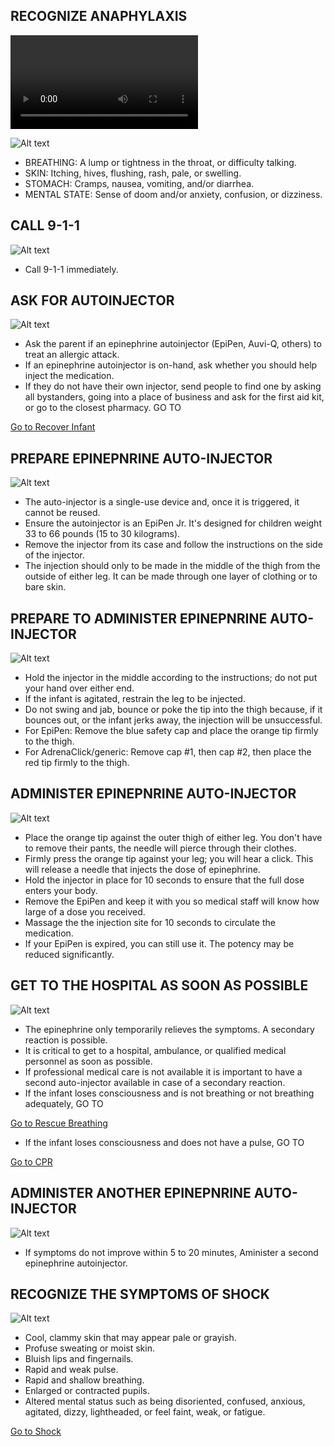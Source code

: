 <h2>RECOGNIZE ANAPHYLAXIS</h2>

<video controls="controls">
    <source src="/Videos/anaphylaxisAllAges.mp4" type="video/mp4" />
</video>


![Alt text](/Images/InfantAllergicReaction/infantAllergicReaction2.jpg)

- BREATHING: A lump
  or tightness in the throat, or difficulty talking.
- SKIN: Itching, hives, flushing, rash, pale, or swelling.
- STOMACH: Cramps, nausea, vomiting, and/or diarrhea.
- MENTAL STATE: Sense of doom and/or anxiety, confusion, or dizziness.

<h2>CALL 9-1-1</h2>

![Alt text](/Images/AdultAllergicReaction/adultAllergicReaction7.jpg)

- Call 9-1-1 immediately.

<h2>ASK FOR AUTOINJECTOR</h2>

![Alt text](/Images/AdultAllergicReaction/adultAllergicReaction11.jpg)

- Ask the parent if an epinephrine autoinjector (EpiPen, Auvi-Q, others) to treat an allergic attack.
- If an epinephrine autoinjector is on-hand, ask whether you should help inject the medication.
- If they do not have their own injector, send people to find one by asking all bystanders, going into a place of business and ask for the first aid kit, or go to the closest pharmacy. GO TO

[Go to Recover Infant](/instructions/0/0/14)

<h2>PREPARE EPINEPNRINE AUTO-INJECTOR</h2>

![Alt text](/Images/AdultAllergicReaction/adultAllergicReaction10.jpg)

- The auto-injector is a single-use device and, once it is triggered, it cannot be reused.
- Ensure the autoinjector is an EpiPen Jr. It's designed for children weight 33 to 66 pounds (15 to 30 kilograms).
- Remove the injector from its case and follow the instructions on the side of the injector.
- The injection should only to be made in the middle of the thigh from the outside of either leg. It can be made through one layer of clothing or to bare skin.

<h2>PREPARE TO ADMINISTER EPINEPNRINE AUTO-INJECTOR</h2>

![Alt text](/Images/AdultAllergicReaction/adultAllergicReaction13.jpg)

- Hold the injector in the middle according to the instructions; do not put your hand over either end.
- If the infant is agitated, restrain the leg to be injected.
- Do not swing and jab, bounce or poke the tip into the thigh because, if it bounces out, or the infant jerks away, the injection will be unsuccessful.
- For EpiPen: Remove the blue safety cap and place the orange tip firmly to the thigh.
- For AdrenaClick/generic: Remove cap #1, then cap #2, then place the red tip firmly to the thigh.

<h2>ADMINISTER EPINEPNRINE AUTO-INJECTOR</h2>

![Alt text](/Images/InfantAllergicReaction/infantAllergicReaction10.jpg)

- Place the orange tip against the outer thigh of either leg. You don't have to remove their pants, the needle will pierce through their clothes.
- Firmly press the orange tip against your leg; you will hear a click. This will release a needle that injects the dose of epinephrine.
- Hold the injector in place for 10 seconds to ensure that the full dose enters your body.
- Remove the EpiPen and keep it with you so medical staff will know how large of a dose you received.
- Massage the the injection site for 10 seconds to circulate the medication.
- If your EpiPen is expired, you can still use it. The potency may be reduced significantly.

<h2>GET TO THE HOSPITAL AS SOON AS POSSIBLE</h2>

![Alt text](/Images/AdultAllergicReaction/adultAllergicReaction12.jpg)

- The epinephrine only temporarily relieves the symptoms. A secondary reaction is possible.
- It is critical to get to a hospital, ambulance, or qualified medical personnel as soon as possible.
- If professional medical care is not available it is important to have a second auto-injector available in case of a secondary reaction.
- If the infant loses consciousness and is not breathing or not breathing adequately, GO TO

[Go to Rescue Breathing](/instructions/0/0/15)

- If the infant loses consciousness and does not have a pulse, GO TO

[Go to CPR](/instructions/3/1/7)

<h2>ADMINISTER ANOTHER EPINEPNRINE AUTO-INJECTOR</h2>

![Alt text](/Images/InfantAllergicReaction/infantAllergicReaction10.jpg)

- If symptoms do not improve within 5 to 20 minutes, Aminister a second epinephrine autoinjector.

<h2>RECOGNIZE THE SYMPTOMS OF SHOCK</h2>

![Alt text](/Images/InfantShock/infantShock2.jpg)

- Cool, clammy skin that may appear pale or grayish.
- Profuse sweating or moist skin.
- Bluish lips and fingernails.
- Rapid and weak pulse.
- Rapid and shallow breathing.
- Enlarged or contracted pupils.
- Altered mental status such as being disoriented, confused, anxious, agitated, dizzy, lightheaded, or feel faint, weak, or fatigue.

[Go to Shock](/instructions/0/0/24)
